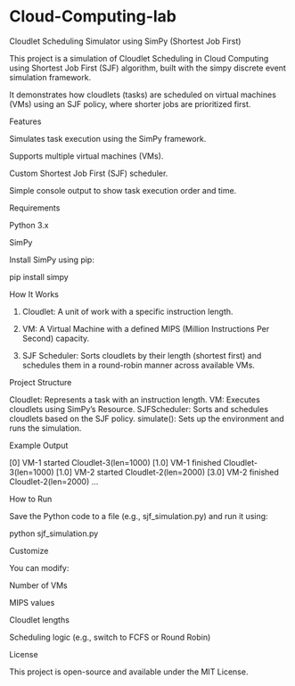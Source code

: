 # Cloud-Computing-lab
Cloudlet Scheduling Simulator using SimPy (Shortest Job First)

This project is a simulation of Cloudlet Scheduling in Cloud Computing using Shortest Job First (SJF) algorithm, built with the simpy discrete event simulation framework.

It demonstrates how cloudlets (tasks) are scheduled on virtual machines (VMs) using an SJF policy, where shorter jobs are prioritized first.

Features

Simulates task execution using the SimPy framework.

Supports multiple virtual machines (VMs).

Custom Shortest Job First (SJF) scheduler.

Simple console output to show task execution order and time.


Requirements

Python 3.x

SimPy


Install SimPy using pip:

pip install simpy

How It Works

1. Cloudlet: A unit of work with a specific instruction length.


2. VM: A Virtual Machine with a defined MIPS (Million Instructions Per Second) capacity.


3. SJF Scheduler: Sorts cloudlets by their length (shortest first) and schedules them in a round-robin manner across available VMs.



Project Structure

Cloudlet:    Represents a task with an instruction length.
VM:          Executes cloudlets using SimPy’s Resource.
SJFScheduler: Sorts and schedules cloudlets based on the SJF policy.
simulate():  Sets up the environment and runs the simulation.

Example Output

[0] VM-1 started Cloudlet-3(len=1000)
[1.0] VM-1 finished Cloudlet-3(len=1000)
[1.0] VM-2 started Cloudlet-2(len=2000)
[3.0] VM-2 finished Cloudlet-2(len=2000)
...

How to Run

Save the Python code to a file (e.g., sjf_simulation.py) and run it using:

python sjf_simulation.py

Customize

You can modify:

Number of VMs

MIPS values

Cloudlet lengths

Scheduling logic (e.g., switch to FCFS or Round Robin)


License

This project is open-source and available under the MIT License.
